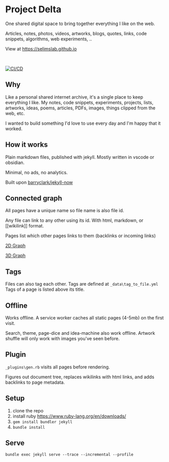 #  Project Delta

One shared digital space to bring together everything I like on the web. 

Articles, notes, photos, videos, artworks, blogs, quotes, links, code snippets, algorithms, web experiments, .. 

View at <https://selimslab.github.io>

<br>

[![CI/CD](https://github.com/selimslab/selimslab.github.io/actions/workflows/pages.yml/badge.svg)](https://github.com/selimslab/selimslab.github.io/actions/workflows/pages.yml)

## Why 

Like a personal shared internet archive, it's a single place to keep everything I like. My notes, code snippets, experiments, projects, lists, artworks, ideas, poems, articles, PDFs, images, things clipped from the web, etc.

I wanted to build something I'd love to use every day and I'm happy that it worked. 

## How it works 

Plain markdown files, published with jekyll. Mostly written in vscode or obsidian. 

Minimal, no ads, no analytics. 

Built upon [barryclark/jekyll-now](https://github.com/barryclark/jekyll-now)

## Connected graph  

All pages have a unique name so file name is also file id.

Any file can link to any other using its id. With html, markdown, or [[wikilink]] format.

Pages list which other pages links to them (backlinks or incoming links)

[2D Graph](https://selimslab.github.io/graph2D)

[3D Graph](https://selimslab.github.io/graph3D)


## Tags 
Files can also tag each other. Tags are defined at `_data\tag_to_file.yml` 
Tags of a page is listed above its title. 

## Offline 

Works offline. A service worker caches all static pages (4-5mb) on the first visit. 

Search, theme, page-dice and idea-machine also work offline. Artwork shuffle will only work with images you've seen before.  

## Plugin 
`_plugins\gen.rb` visits all pages before rendering. 

Figures out document tree, replaces wikilinks with html links, and adds backlinks to page metadata. 

## Setup

1. clone the repo
3. install ruby <https://www.ruby-lang.org/en/downloads/>
4. `gem install bundler jekyll`
5. `bundle install`

## Serve
```
bundle exec jekyll serve --trace --incremental --profile
```
